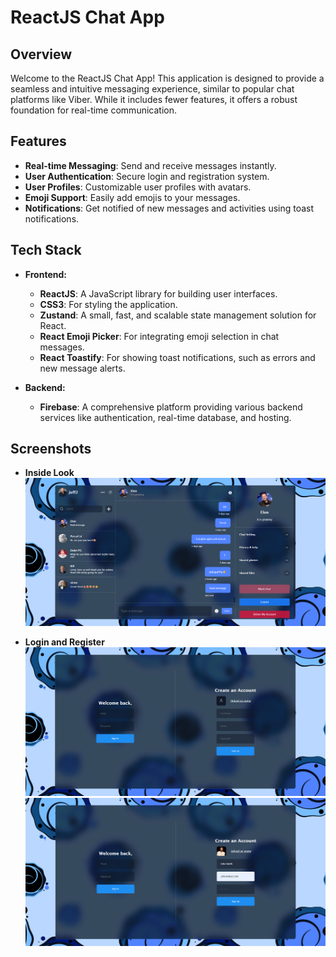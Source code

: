 # ReactJS Chat App

## Overview

Welcome to the ReactJS Chat App! This application is designed to provide a seamless and intuitive messaging experience, similar to popular chat platforms like Viber. While it includes fewer features, it offers a robust foundation for real-time communication.

## Features

- **Real-time Messaging**: Send and receive messages instantly.
- **User Authentication**: Secure login and registration system.
- **User Profiles**: Customizable user profiles with avatars.
- **Emoji Support**: Easily add emojis to your messages.
- **Notifications**: Get notified of new messages and activities using toast notifications.

## Tech Stack

- **Frontend:**
  - **ReactJS**: A JavaScript library for building user interfaces.
  - **CSS3**: For styling the application.
  - **Zustand**: A small, fast, and scalable state management solution for React.
  - **React Emoji Picker**: For integrating emoji selection in chat messages.
  - **React Toastify**: For showing toast notifications, such as errors and new message alerts.

- **Backend:**
  - **Firebase**: A comprehensive platform providing various backend services like authentication, real-time database, and hosting.

## Screenshots

- **Inside Look**
![Screenshot of ReactJS Chat App](https://github.com/ViktorMetodiev13/ReactJS-Chat-App/blob/main/Project%20pictures/inside-look.png)

- **Login and Register**
![Screenshot of ReactJS Chat App](https://github.com/ViktorMetodiev13/ReactJS-Chat-App/blob/main/Project%20pictures/outside-look.png)
![Screenshot of ReactJS Chat App](https://github.com/ViktorMetodiev13/ReactJS-Chat-App/blob/main/Project%20pictures/register-look.png)